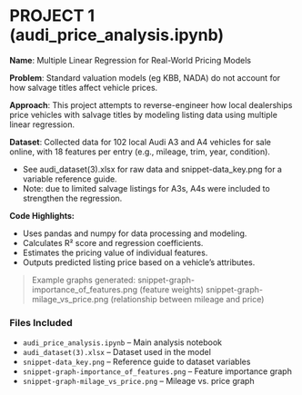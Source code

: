 # PROJECT 1 (audi_price_analysis.ipynb)
**Name**: 
Multiple Linear Regression for Real-World Pricing Models

**Problem**: 
Standard valuation models (eg KBB, NADA) do not account for how salvage titles affect vehicle prices.

**Approach**: 
This project attempts to reverse-engineer how local dealerships price vehicles with salvage titles by modeling listing data using multiple linear regression.

**Dataset**: 
Collected data for 102 local Audi A3 and A4 vehicles for sale online, with 18 features per entry (e.g., mileage, trim, year, condition).  
- See audi_dataset(3).xlsx for raw data and snippet-data_key.png for a variable reference guide.
- Note: due to limited salvage listings for A3s, A4s were included to strengthen the regression.

**Code Highlights:**  
- Uses pandas and numpy for data processing and modeling.
- Calculates R² score and regression coefficients.  
- Estimates the pricing value of individual features.  
- Outputs predicted listing price based on a vehicle’s attributes.
> Example graphs generated:
> snippet-graph-importance_of_features.png (feature weights)
> snippet-graph-milage_vs_price.png (relationship between mileage and price)

### Files Included
- `audi_price_analysis.ipynb` – Main analysis notebook  
- `audi_dataset(3).xlsx` – Dataset used in the model  
- `snippet-data_key.png` – Reference guide to dataset variables  
- `snippet-graph-importance_of_features.png` – Feature importance graph  
- `snippet-graph-milage_vs_price.png` – Mileage vs. price graph
